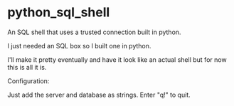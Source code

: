# python_sql_shell
An SQL shell that uses a trusted connection built in python.

I just needed an SQL box so I built one in python.

I'll make it pretty eventually and have it look like an actual shell but for now this is all it is.

Configuration:

Just add the server and database as strings. Enter "q!" to quit.
